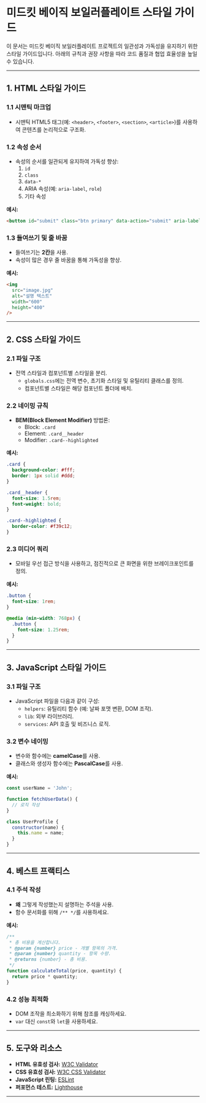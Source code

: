 # 미드킷 베이직 보일러플레이트 스타일 가이드

이 문서는 미드킷 베이직 보일러플레이트 프로젝트의 일관성과 가독성을 유지하기 위한 스타일 가이드입니다. 아래의 규칙과 권장 사항을 따라 코드 품질과 협업 효율성을 높일 수 있습니다.

---

## 1. HTML 스타일 가이드

### 1.1 시맨틱 마크업
- 시맨틱 HTML5 태그(예: `<header>`, `<footer>`, `<section>`, `<article>`)를 사용하여 콘텐츠를 논리적으로 구조화.

### 1.2 속성 순서
- 속성의 순서를 일관되게 유지하여 가독성 향상:
  1. `id`
  2. `class`
  3. `data-*`
  4. ARIA 속성(예: `aria-label`, `role`)
  5. 기타 속성

**예시:**
```html
<button id="submit" class="btn primary" data-action="submit" aria-label="양식 제출">제출</button>
```

### 1.3 들여쓰기 및 줄 바꿈
- 들여쓰기는 **2칸**을 사용.
- 속성이 많은 경우 줄 바꿈을 통해 가독성을 향상.

**예시:**
```html
<img
  src="image.jpg"
  alt="설명 텍스트"
  width="600"
  height="400"
/>
```

---

## 2. CSS 스타일 가이드

### 2.1 파일 구조
- 전역 스타일과 컴포넌트별 스타일을 분리.
  - `globals.css`에는 전역 변수, 초기화 스타일 및 유틸리티 클래스를 정의.
  - 컴포넌트별 스타일은 해당 컴포넌트 폴더에 배치.

### 2.2 네이밍 규칙
- **BEM(Block Element Modifier)** 방법론:
  - Block: `.card`
  - Element: `.card__header`
  - Modifier: `.card--highlighted`

**예시:**
```css
.card {
  background-color: #fff;
  border: 1px solid #ddd;
}

.card__header {
  font-size: 1.5rem;
  font-weight: bold;
}

.card--highlighted {
  border-color: #f39c12;
}
```

### 2.3 미디어 쿼리
- 모바일 우선 접근 방식을 사용하고, 점진적으로 큰 화면을 위한 브레이크포인트를 정의.

**예시:**
```css
.button {
  font-size: 1rem;
}

@media (min-width: 768px) {
  .button {
    font-size: 1.25rem;
  }
}
```

---

## 3. JavaScript 스타일 가이드

### 3.1 파일 구조
- JavaScript 파일을 다음과 같이 구성:
  - `helpers`: 유틸리티 함수 (예: 날짜 포맷 변환, DOM 조작).
  - `lib`: 외부 라이브러리.
  - `services`: API 호출 및 비즈니스 로직.

### 3.2 변수 네이밍
- 변수와 함수에는 **camelCase**를 사용.
- 클래스와 생성자 함수에는 **PascalCase**를 사용.

**예시:**
```javascript
const userName = 'John';

function fetchUserData() {
  // 로직 작성
}

class UserProfile {
  constructor(name) {
    this.name = name;
  }
}
```

---

## 4. 베스트 프랙티스

### 4.1 주석 작성
- **왜** 그렇게 작성했는지 설명하는 주석을 사용.
- 함수 문서화를 위해 `/** */`를 사용하세요.

**예시:**
```javascript
/**
 * 총 비용을 계산합니다.
 * @param {number} price - 개별 항목의 가격.
 * @param {number} quantity - 항목 수량.
 * @returns {number} - 총 비용.
 */
function calculateTotal(price, quantity) {
  return price * quantity;
}
```

### 4.2 성능 최적화
- DOM 조작을 최소화하기 위해 참조를 캐싱하세요.
- `var` 대신 `const`와 `let`을 사용하세요.

---

## 5. 도구와 리소스
- **HTML 유효성 검사:** [W3C Validator](https://validator.w3.org/)
- **CSS 유효성 검사:** [W3C CSS Validator](https://jigsaw.w3.org/css-validator/)
- **JavaScript 린팅:** [ESLint](https://eslint.org/)
- **퍼포먼스 테스트:** [Lighthouse](https://developers.google.com/web/tools/lighthouse)

---

